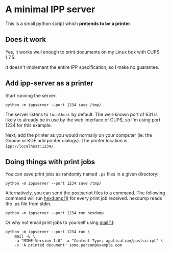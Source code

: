 A minimal IPP server
====================


This is a small python script which __pretends to be a printer__.


Does it work
------------

Yes, it works well enough to print documents on my Linux box with CUPS 1.7.5.

It doesn't implement the entire IPP specification, so I make no guarantee.


Add ipp-server as a printer
---------------------------

Start running the server:
```
python -m ippserver --port 1234 save /tmp/
```

The server listens to `localhost` by default. The well-known port of 631 is likely to already be in use by the web interface of CUPS, so I'm using port 1234 for this example.

Next, add the printer as you would normally on your computer (ie: the Gnome or KDE add printer dialogs). The printer location is `ipp://localhost:1234/`.


Doing things with print jobs
----------------------------

You can save print jobs as randomly named `.ps` files in a given directory:
```
python -m ippserver --port 1234 save /tmp/
```

Alternatively, you can send the postscript files to a command. The following command will run [hexdump(1)] for every print job received. hexdump reads the .ps file from stdin.
```
python -m ippserver --port 1234 run hexdump
```

Or why not email print jobs to yourself using [mail(1)]:
```
python -m ippserver --port 1234 run \
	mail -E \
	-a "MIME-Version 1.0" -a "Content-Type: application/postscript" \
	-s 'A printed document' some.person@example.com
```



[hexdump(1)]: https://linux.die.net/man/1/hexdump
[mail(1)]:  https://linux.die.net/man/1/mail
